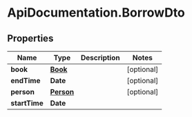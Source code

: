 # ApiDocumentation.BorrowDto

## Properties

Name | Type | Description | Notes
------------ | ------------- | ------------- | -------------
**book** | [**Book**](Book.md) |  | [optional] 
**endTime** | **Date** |  | [optional] 
**person** | [**Person**](Person.md) |  | [optional] 
**startTime** | **Date** |  | 


